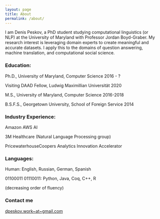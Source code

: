 ```yaml
---
layout: page
title: About
permalink: /about/
---
```


I am Denis Peskov, a PhD student studying computational linguistics (or NLP) at the University of Maryland with Professor Jordan Boyd-Graber.   My research interest is leveraging domain experts to create meaningful and accurate datasets.  I apply this to the domains of question answering, machine translation, and computational social science.     

### Education:

Ph.D., University of Maryland, Computer Science 2016 - ?

Visiting DAAD Fellow, Ludwig Maximillian Universität 2020  

M.S., University of Maryland, Computer Science 2016-2018

B.S.F.S., Georgetown University, School of Foreign Service 2014

### Industry Experience:
Amazon AWS AI

3M Healthcare (Natural Language Processing group)

PricewaterhouseCoopers Analytics Innovation Accelerator

### Languages:

Human: English, Russian, German, Spanish

01100011 01110011: Python, Java, Coq, C++, R

(decreasing order of fluency)

### Contact me

[dpeskov.work~at~gmail.com](mailto:dpeskov.work@gmail.com)
